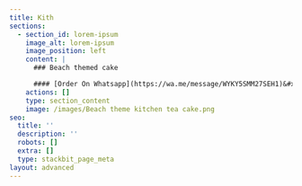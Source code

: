 ```yaml
---
title: Kith
sections:
  - section_id: lorem-ipsum
    image_alt: lorem-ipsum
    image_position: left
    content: |
      ### Beach themed cake

      #### [Order On Whatsapp](https://wa.me/message/WYKY5SMM27SEH1)&#xA;&#xA;
    actions: []
    type: section_content
    image: /images/Beach theme kitchen tea cake.png
seo:
  title: ''
  description: ''
  robots: []
  extra: []
  type: stackbit_page_meta
layout: advanced
---
```

